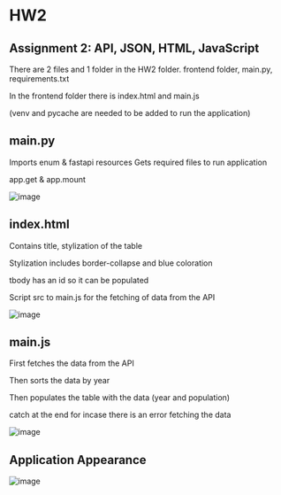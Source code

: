 # HW2
## Assignment 2: API, JSON, HTML, JavaScript

There are 2 files and 1 folder in the HW2 folder. frontend folder, main.py, requirements.txt

In the frontend folder there is index.html and main.js

(venv and pycache are needed to be added to run the application)

## main.py
Imports enum & fastapi resources
Gets required files to run application
  
  app.get & app.mount

![image](https://github.com/KyraEvjen/HW2/assets/156963640/2afaef64-d582-4531-aec5-557ea1db3434)


## index.html
Contains title, stylization of the table

Stylization includes border-collapse and blue coloration

tbody has an id so it can be populated

Script src to main.js for the fetching of data from the API

![image](https://github.com/KyraEvjen/HW2/assets/156963640/4f2af858-d911-4afc-9346-d3576c85e593)

## main.js
First fetches the data from the API

Then sorts the data by year

Then populates the table with the data (year and population)

catch at the end for incase there is an error fetching the data

![image](https://github.com/KyraEvjen/HW2/assets/156963640/b300fcc9-05bd-42a5-a4b9-1db626bf5b31)

## Application Appearance
![image](https://github.com/KyraEvjen/HW2/assets/156963640/bcb662a1-4fff-493f-8bf6-3d07faffce55)
